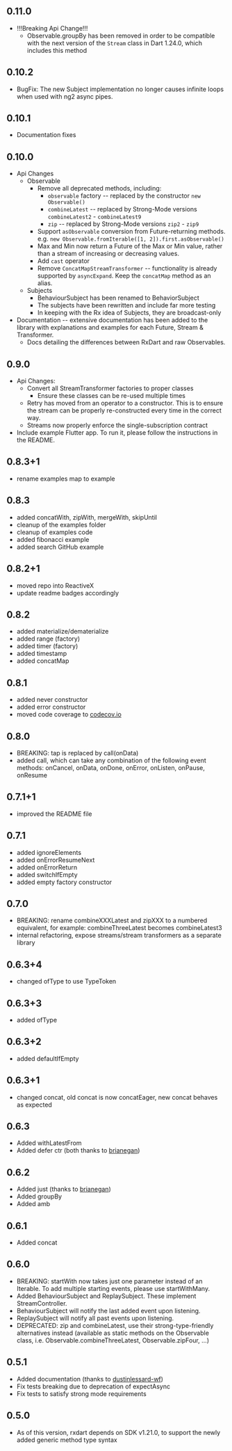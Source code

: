 ## 0.11.0

* !!!Breaking Api Change!!!
    * Observable.groupBy has been removed in order to be compatible with the next version of the `Stream` class in Dart 1.24.0, which includes this method

## 0.10.2

* BugFix: The new Subject implementation no longer causes infinite loops when used with ng2 async pipes.

## 0.10.1

* Documentation fixes

## 0.10.0

* Api Changes
  * Observable
    * Remove all deprecated methods, including:
      * `observable` factory -- replaced by the constructor `new Observable()`
      * `combineLatest` -- replaced by Strong-Mode versions `combineLatest2` - `combineLatest9`
      * `zip` -- replaced by Strong-Mode versions `zip2` - `zip9`
    * Support `asObservable` conversion from Future-returning methods. e.g. `new Observable.fromIterable([1, 2]).first.asObservable()`
    * Max and Min now return a Future of the Max or Min value, rather than a stream of increasing or decreasing values.
    * Add `cast` operator
    * Remove `ConcatMapStreamTransformer` -- functionality is already supported by `asyncExpand`. Keep the `concatMap` method as an alias.
  * Subjects
    * BehaviourSubject has been renamed to BehaviorSubject
    * The subjects have been rewritten and include far more testing
    * In keeping with the Rx idea of Subjects, they are broadcast-only
* Documentation -- extensive documentation has been added to the library with explanations and examples for each Future, Stream & Transformer.
  * Docs detailing the differences between RxDart and raw Observables.
  
## 0.9.0

* Api Changes:
  * Convert all StreamTransformer factories to proper classes
    * Ensure these classes can be re-used multiple times
  * Retry has moved from an operator to a constructor. This is to ensure the stream can be properly re-constructed every time in the correct way.
  * Streams now properly enforce the single-subscription contract
* Include example Flutter app. To run it, please follow the instructions in the README.

## 0.8.3+1
* rename examples map to example

## 0.8.3
* added concatWith, zipWith, mergeWith, skipUntil
* cleanup of the examples folder
* cleanup of examples code
* added fibonacci example
* added search GitHub example

## 0.8.2+1
* moved repo into ReactiveX
* update readme badges accordingly

## 0.8.2
* added materialize/dematerialize
* added range (factory)
* added timer (factory)
* added timestamp
* added concatMap

## 0.8.1
* added never constructor
* added error constructor
* moved code coverage to [codecov.io](https://codecov.io/gh/frankpepermans/rxdart)

## 0.8.0
* BREAKING: tap is replaced by call(onData)
* added call, which can take any combination of the following event methods: 
onCancel, onData, onDone, onError, onListen, onPause, onResume

## 0.7.1+1
* improved the README file

## 0.7.1
* added ignoreElements
* added onErrorResumeNext
* added onErrorReturn
* added switchIfEmpty
* added empty factory constructor

## 0.7.0
* BREAKING: rename combineXXXLatest and zipXXX to a numbered equivalent,
for example: combineThreeLatest becomes combineLatest3
* internal refactoring, expose streams/stream transformers as a separate library

## 0.6.3+4
* changed ofType to use TypeToken

## 0.6.3+3
* added ofType

## 0.6.3+2
* added defaultIfEmpty

## 0.6.3+1
* changed concat, old concat is now concatEager, new concat behaves as expected

## 0.6.3
* Added withLatestFrom 
* Added defer ctr
(both thanks to [brianegan](https://github.com/brianegan "GitHub link"))

## 0.6.2
* Added just (thanks to [brianegan](https://github.com/brianegan "GitHub link"))
* Added groupBy
* Added amb

## 0.6.1
* Added concat

## 0.6.0
* BREAKING: startWith now takes just one parameter instead of an Iterable. To add multiple starting events, please use startWithMany.
* Added BehaviourSubject and ReplaySubject. These implement StreamController.
* BehaviourSubject will notify the last added event upon listening.
* ReplaySubject will notify all past events upon listening.
* DEPRECATED: zip and combineLatest, use their strong-type-friendly alternatives instead (available as static methods on the Observable class, i.e. Observable.combineThreeLatest, Observable.zipFour, ...)

## 0.5.1

* Added documentation (thanks to [dustinlessard-wf](https://github.com/dustinlessard-wf "GitHub link"))
* Fix tests breaking due to deprecation of expectAsync
* Fix tests to satisfy strong mode requirements

## 0.5.0

* As of this version, rxdart depends on SDK v1.21.0, to support the newly added generic method type syntax

